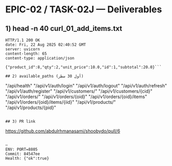 # EPIC-02 / TASK-02J — Deliverables

## 1) head -n 40 curl_01_add_items.txt
```
HTTP/1.1 200 OK
date: Fri, 22 Aug 2025 02:40:52 GMT
server: uvicorn
content-length: 65
content-type: application/json

{"product_id":8,"qty":2,"unit_price":10.0,"id":1,"subtotal":20.0}```

## 2) available_paths (أول 30 سطر)
```
"/api/health"
"/api/v1/auth/login"
"/api/v1/auth/logout"
"/api/v1/auth/refresh"
"/api/v1/auth/register"
"/api/v1/customers/"
"/api/v1/customers/{cid}"
"/api/v1/orders/"
"/api/v1/orders/{oid}"
"/api/v1/orders/{oid}/items"
"/api/v1/orders/{oid}/items/{iid}"
"/api/v1/products/"
"/api/v1/products/{pid}"
```

## 3) PR link
```
https://github.com/abdulrhmanasami/shoobydo/pull/6
```

—
ENV: PORT=8805
Commit: 84547ee
Health: {"ok":true}
